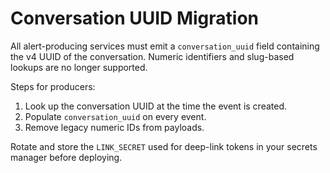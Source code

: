 # Conversation UUID Migration

All alert-producing services must emit a `conversation_uuid` field containing the v4 UUID of the conversation.
Numeric identifiers and slug-based lookups are no longer supported.

Steps for producers:

1. Look up the conversation UUID at the time the event is created.
2. Populate `conversation_uuid` on every event.
3. Remove legacy numeric IDs from payloads.

Rotate and store the `LINK_SECRET` used for deep-link tokens in your secrets manager before deploying.
